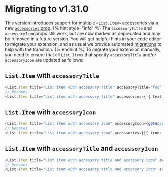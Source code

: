 # Migrating to v1.31.0
This version introduces support for multiple `<List.Item>` accessories via a new [`accessories` prop](../api-reference/user-interface/list.md#listitemaccessory).
{% hint style="info" %}
The `accessoryTitle` and `accessoryIcon` props still work, but are now marked as deprecated and may be removed in a future version. You will get helpful hints in your code editor to migrate your extension, and as usual we provide automated [migrations](./README.md) to help with the transition.
{% endhint %}
To migrate your extension manually, you need to ensure that all `List.Items` that specify `accessoryTitle` and/or `accessoryIcon` are updated as follows:
## `List.Item` with `accessoryTitle`
```typescript
<List.Item title="List item with accessory title" accessoryTitle="foo" />
// becomes
<List.Item title="List item with accessory title" accessories={[{ text: 'foo' }]}
```
## `List.Item` with `accessoryIcon`
```typescript
<List.Item title="List item with accessory icon" accessoryIcon={getAccessoryIcon()} />
// becomes
<List.Item title="List item with accessory icon" accessories={[{ icon: getAccessoryIcon() }]}
```
## `List.Item` with `accessoryTitle` and `accessoryIcon`
```typescript
<List.Item title="List item with accessory title and accessory icon" accessoryTitle="foo" accessoryIcon={getAccessoryIcon()} />
// becomes
<List.Item title="List item with accessory title and accessory icon" accessories={[{ text: "foo", icon: getAccessoryIcon() }]}
```

